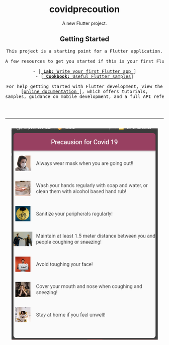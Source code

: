 <div align = "Center" >
<h1> covidprecoution </h1>

<p>A new Flutter project.</p>

<h2> Getting Started </h2>

<pre>
This project is a starting point for a Flutter application.

A few resources to get you started if this is your first Flutter project:

- [<a href="https://docs.flutter.dev/get-started/codelab"> <strong>Lab:</strong> Write your first Flutter app </a>]
- [<a href="https://docs.flutter.dev/cookbook" > <strong>Cookbook:</strong> Useful Flutter samples</a>]

For help getting started with Flutter development, view the
[<a href="https://docs.flutter.dev/" >online documentation </a>], which offers tutorials,
samples, guidance on mobile development, and a full API reference.
  
</pre>
<br>
<hr>
<br>

<img align="Center" src="https://raw.githubusercontent.com/ibrahimshaan0/covidprecoution/main/assets/images/covidPrecautionApp.PNG">

</div>
